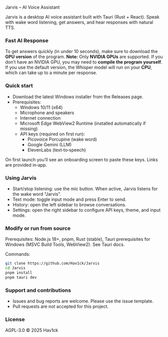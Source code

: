 Jarvis – AI Voice Assistant

Jarvis is a desktop AI voice assistant built with Tauri (Rust + React). Speak with wake word listening, get answers, and hear responses with natural TTS.

### Fast AI Response

To get answers quickly (in under 10 seconds), make sure to download the **GPU version** of the program.
**Note:** Only **NVIDIA GPUs** are supported. If you don’t have an NVIDIA GPU, you may need to **compile the program yourself**.
If you use the default version, the Whisper model will run on your **CPU**, which can take up to a minute per response.

### Quick start
- Download the latest Windows installer from the Releases page.
- Prerequisites:
  - Windows 10/11 (x64)
  - Microphone and speakers
  - Internet connection
  - Microsoft Edge WebView2 Runtime (installed automatically if missing)
  - API keys (required on first run):
    - Picovoice Porcupine (wake word)
    - Google Gemini (LLM)
    - ElevenLabs (text‑to‑speech)

On first launch you’ll see an onboarding screen to paste these keys. Links are provided in‑app.

### Using Jarvis
- Start/stop listening: use the mic button. When active, Jarvis listens for the wake word “Jarvis”.
- Text mode: toggle input mode and press Enter to send.
- History: open the left sidebar to browse conversations.
- Settings: open the right sidebar to configure API keys, theme, and input mode.

### Modify or run from source
Prerequisites: Node.js 18+, pnpm, Rust (stable), Tauri prerequisites for Windows (MSVC Build Tools, WebView2). See Tauri docs.

Commands:
```bash
git clone https://github.com/Hav1ck/Jarvis
cd Jarvis
pnpm install
pnpm tauri dev
```

### Support and contributions
- Issues and bug reports are welcome. Please use the issue template.
- Pull requests are not accepted for this project.

### License
AGPL-3.0 © 2025 Hav1ck


